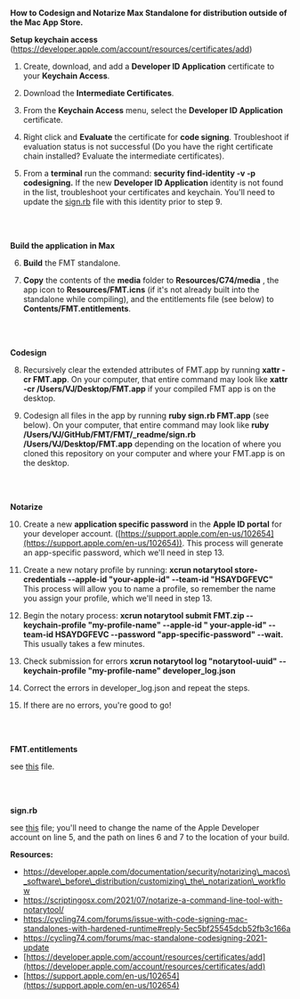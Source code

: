 **How to Codesign and Notarize Max Standalone for distribution outside of the Mac App Store.**

**Setup keychain access** (https://developer.apple.com/account/resources/certificates/add)

1. Create, download, and add a **Developer ID Application** certificate to your **Keychain Access**.

2. Download the **Intermediate Certificates**.

3. From the **Keychain Access** menu, select the **Developer ID Application** certificate.

4. Right click and **Evaluate** the certificate for **code signing**. Troubleshoot if evaluation status is not successful (Do you have the right certificate chain installed? Evaluate the intermediate certificates).

5. From a **terminal** run the command: **security find-identity -v -p codesigning.** If the new **Developer ID Application** identity is not found in the list, troubleshoot your certificates and keychain. You'll need to update the [sign.rb](https://github.com/vjmanzo/FMT/blob/master/FMT/_readme/sign.rb) file with this identity prior to step 9.

<br><br>

**Build the application in Max**

6. **Build** the FMT standalone.

7. **Copy** the contents of the **media** folder to **Resources/C74/media** , the app icon to **Resources/FMT.icns** (if it's not already built into the standalone while compiling), and the entitlements file (see below) to **Contents/FMT.entitlements**.

<br><br>

**Codesign**

8. Recursively clear the extended attributes of FMT.app by running **xattr -cr FMT.app**. On your computer, that entire command may look like **xattr -cr /Users/VJ/Desktop/FMT.app** if your compiled FMT app is on the desktop.

9. Codesign all files in the app by running **ruby sign.rb FMT.app** (see below). On your computer, that entire command may look like **ruby /Users/VJ/GitHub/FMT/FMT/_readme/sign.rb /Users/VJ/Desktop/FMT.app** depending on the location of where you cloned this repository on your computer and where your FMT.app is on the desktop. 

<br><br>

**Notarize**

10. Create a new **application specific password** in the **Apple ID portal** for your developer account. ([https://support.apple.com/en-us/102654](https://support.apple.com/en-us/102654)). This process will generate an app-specific password, which we'll need in step 13. 

11. Create a new notary profile by running: **xcrun notarytool store-credentials --apple-id "your-apple-id" --team-id "HSAYDGFEVC"** This process will allow you to name a profile, so remember the name you assign your profile, which we'll need in step 13.

12. Begin the notary process: **xcrun notarytool submit FMT.zip --keychain-profile "my-profile-name" --apple-id " your-apple-id" --team-id HSAYDGFEVC --password "app-specific-password" --wait.** This usually takes a few minutes.

13. Check submission for errors **xcrun notarytool log "notarytool-uuid" --keychain-profile "my-profile-name" developer\_log.json**

14. Correct the errors in developer\_log.json and repeat the steps.

15. If there are no errors, you're good to go!

<br><br>

**FMT.entitlements**

see [this](https://github.com/vjmanzo/FMT/blob/master/FMT/_readme/FMT.entitlements) file.

<br><br>

**sign.rb**

see [this](https://github.com/vjmanzo/FMT/blob/master/FMT/_readme/sign.rb) file; you'll need to change the name of the Apple Developer account on line 5, and the path on lines 6 and 7 to the location of your build.



**Resources:**

- https://developer.apple.com/documentation/security/notarizing\_macos\_software\_before\_distribution/customizing\_the\_notarization\_workflow
- https://scriptingosx.com/2021/07/notarize-a-command-line-tool-with-notarytool/
- https://cycling74.com/forums/issue-with-code-signing-mac-standalones-with-hardened-runtime#reply-5ec5bf25545dcb52fb3c166a
- https://cycling74.com/forums/mac-standalone-codesigning-2021-update
- [https://developer.apple.com/account/resources/certificates/add](https://developer.apple.com/account/resources/certificates/add)
- [https://support.apple.com/en-us/102654](https://support.apple.com/en-us/102654)
